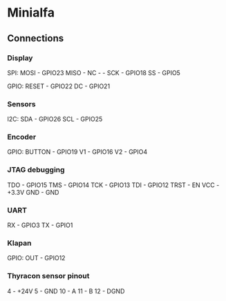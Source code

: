 # Minialfa

## Connections

### Display
SPI:
MOSI - GPIO23
MISO - NC - -
SCK - GPIO18
SS - GPIO5

GPIO:
RESET - GPIO22
DC - GPIO21

### Sensors
I2C:
SDA - GPIO26
SCL - GPIO25

### Encoder
GPIO:
BUTTON - GPIO19
V1 - GPIO16
V2 - GPIO4

### JTAG debugging
TDO - GPIO15
TMS - GPIO14
TCK - GPIO13
TDI - GPIO12
TRST - EN
VCC - +3.3V
GND - GND

### UART
RX - GPIO3
TX - GPIO1

### Klapan
GPIO:
OUT - GPIO12

### Thyracon sensor pinout
4 - +24V
5 - GND
10 - A
11 - B
12 - DGND
